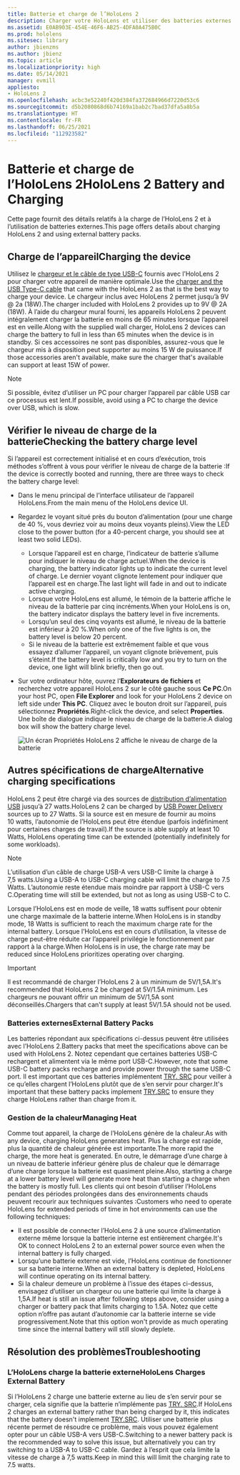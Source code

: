 ```yaml
---
title: Batterie et charge de l’HoloLens 2
description: Charger votre HoloLens et utiliser des batteries externes
ms.assetid: E0AB903E-454E-46F6-AB25-4DFA0A475B0C
ms.prod: hololens
ms.sitesec: library
author: jbienzms
ms.author: jbienz
ms.topic: article
ms.localizationpriority: high
ms.date: 05/14/2021
manager: evmill
appliesto:
- HoloLens 2
ms.openlocfilehash: acbc3e52240f420d384fa372684966d7220d53c6
ms.sourcegitcommit: d5b2080868d6b74169a1bab2c7bad37dfa5a8b5a
ms.translationtype: HT
ms.contentlocale: fr-FR
ms.lasthandoff: 06/25/2021
ms.locfileid: "112923582"
---
```

# <a name="hololens-2-battery-and-charging"></a><span data-ttu-id="5fa96-103">Batterie et charge de l’HoloLens 2</span><span class="sxs-lookup"><span data-stu-id="5fa96-103">HoloLens 2 Battery and Charging</span></span>

<span data-ttu-id="5fa96-104">Cette page fournit des détails relatifs à la charge de l’HoloLens 2 et à l’utilisation de batteries externes.</span><span class="sxs-lookup"><span data-stu-id="5fa96-104">This page offers details about charging HoloLens 2 and using external battery packs.</span></span>

## <a name="charging-the-device"></a><span data-ttu-id="5fa96-105">Charge de l’appareil</span><span class="sxs-lookup"><span data-stu-id="5fa96-105">Charging the device</span></span>

<span data-ttu-id="5fa96-106">Utilisez le [chargeur et le câble de type USB-C](https://www.microsoft.com/en-us/p/microsoft-hololens-2-usb-c-charger-cable/8vj21f2z8pk5?rtc=1) fournis avec l’HoloLens 2 pour charger votre appareil de manière optimale.</span><span class="sxs-lookup"><span data-stu-id="5fa96-106">Use the [charger and the USB Type-C cable](https://www.microsoft.com/en-us/p/microsoft-hololens-2-usb-c-charger-cable/8vj21f2z8pk5?rtc=1) that came with the HoloLens 2 as that is the best way to charge your device.</span></span> <span data-ttu-id="5fa96-107">Le chargeur inclus avec HoloLens 2 permet jusqu’à 9V @ 2a (18W).</span><span class="sxs-lookup"><span data-stu-id="5fa96-107">The charger included with HoloLens 2 provides up to 9V @ 2A (18W).</span></span> <span data-ttu-id="5fa96-108">À l’aide du chargeur mural fourni, les appareils HoloLens 2 peuvent intégralement charger la batterie en moins de 65 minutes lorsque l’appareil est en veille.</span><span class="sxs-lookup"><span data-stu-id="5fa96-108">Along with the supplied wall charger, HoloLens 2 devices can charge the battery to full in less than 65 minutes when the device is in standby.</span></span> <span data-ttu-id="5fa96-109">Si ces accessoires ne sont pas disponibles, assurez-vous que le chargeur mis à disposition peut supporter au moins 15 W de puissance.</span><span class="sxs-lookup"><span data-stu-id="5fa96-109">If those accessories aren't available, make sure the charger that's available can support at least 15W of power.</span></span>

> [!NOTE]
> <span data-ttu-id="5fa96-110">Si possible, évitez d’utiliser un PC pour charger l’appareil par câble USB car ce processus est lent.</span><span class="sxs-lookup"><span data-stu-id="5fa96-110">If possible, avoid using a PC to charge the device over USB, which is slow.</span></span>

## <a name="checking-the-battery-charge-level"></a><span data-ttu-id="5fa96-111">Vérifier le niveau de charge de la batterie</span><span class="sxs-lookup"><span data-stu-id="5fa96-111">Checking the battery charge level</span></span>
<span data-ttu-id="5fa96-112">Si l’appareil est correctement initialisé et en cours d’exécution, trois méthodes s’offrent à vous pour vérifier le niveau de charge de la batterie :</span><span class="sxs-lookup"><span data-stu-id="5fa96-112">If the device is correctly booted and running, there are three ways to check the battery charge level:</span></span>

- <span data-ttu-id="5fa96-113">Dans le menu principal de l’interface utilisateur de l’appareil HoloLens.</span><span class="sxs-lookup"><span data-stu-id="5fa96-113">From the main menu of the HoloLens device UI.</span></span>
- <span data-ttu-id="5fa96-114">Regardez le voyant situé près du bouton d’alimentation (pour une charge de 40 %, vous devriez voir au moins deux voyants pleins).</span><span class="sxs-lookup"><span data-stu-id="5fa96-114">View the LED close to the power button (for a 40-percent charge, you should see at least two solid LEDs).</span></span>
    - <span data-ttu-id="5fa96-115">Lorsque l’appareil est en charge, l’indicateur de batterie s’allume pour indiquer le niveau de charge actuel.</span><span class="sxs-lookup"><span data-stu-id="5fa96-115">When the device is charging, the battery indicator lights up to indicate the current level of charge.</span></span>  <span data-ttu-id="5fa96-116">Le dernier voyant clignote lentement pour indiquer que l’appareil est en charge.</span><span class="sxs-lookup"><span data-stu-id="5fa96-116">The last light will fade in and out to indicate active charging.</span></span>
    - <span data-ttu-id="5fa96-117">Lorsque votre HoloLens est allumé, le témoin de la batterie affiche le niveau de la batterie par cinq incréments.</span><span class="sxs-lookup"><span data-stu-id="5fa96-117">When your HoloLens is on, the battery indicator displays the battery level in five increments.</span></span>
    - <span data-ttu-id="5fa96-118">Lorsqu’un seul des cinq voyants est allumé, le niveau de la batterie est inférieur à 20 %.</span><span class="sxs-lookup"><span data-stu-id="5fa96-118">When only one of the five lights is on, the battery level is below 20 percent.</span></span>
    - <span data-ttu-id="5fa96-119">Si le niveau de la batterie est extrêmement faible et que vous essayez d’allumer l’appareil, un voyant clignote brièvement, puis s’éteint.</span><span class="sxs-lookup"><span data-stu-id="5fa96-119">If the battery level is critically low and you try to turn on the device, one light will blink briefly, then go out.</span></span>
- <span data-ttu-id="5fa96-120">Sur votre ordinateur hôte, ouvrez l’**Explorateurs de fichiers** et recherchez votre appareil HoloLens 2 sur le côté gauche sous **Ce PC**.</span><span class="sxs-lookup"><span data-stu-id="5fa96-120">On your host PC, open **File Explorer** and look for your HoloLens 2 device on left side under **This PC**.</span></span> <span data-ttu-id="5fa96-121">Cliquez avec le bouton droit sur l’appareil, puis sélectionnez **Propriétés**.</span><span class="sxs-lookup"><span data-stu-id="5fa96-121">Right-click the device, and select **Properties**.</span></span> <span data-ttu-id="5fa96-122">Une boîte de dialogue indique le niveau de charge de la batterie.</span><span class="sxs-lookup"><span data-stu-id="5fa96-122">A dialog box will show the battery charge level.</span></span>

   ![Un écran Propriétés HoloLens 2 affiche le niveau de charge de la batterie](images/ResetRecovery2.png)

## <a name="alternative-charging-specifications"></a><span data-ttu-id="5fa96-124">Autres spécifications de charge</span><span class="sxs-lookup"><span data-stu-id="5fa96-124">Alternative charging specifications</span></span>

<span data-ttu-id="5fa96-125">HoloLens 2 peut être chargé via des sources de [distribution d’alimentation USB](https://www.usb.org/usb-charger-pd) jusqu’à 27 watts.</span><span class="sxs-lookup"><span data-stu-id="5fa96-125">HoloLens 2 can be charged by [USB Power Delivery](https://www.usb.org/usb-charger-pd) sources up to 27 Watts.</span></span> <span data-ttu-id="5fa96-126">Si la source est en mesure de fournir au moins 10 watts, l’autonomie de l’HoloLens peut être étendue (parfois indéfiniment pour certaines charges de travail).</span><span class="sxs-lookup"><span data-stu-id="5fa96-126">If the source is able supply at least 10 Watts, HoloLens operating time can be extended (potentially indefinitely for some workloads).</span></span> 

> [!NOTE]
> <span data-ttu-id="5fa96-127">L’utilisation d’un câble de charge USB-A vers USB-C limite la charge à 7,5 watts.</span><span class="sxs-lookup"><span data-stu-id="5fa96-127">Using a USB-A to USB-C charging cable will limit the charge to 7.5 Watts.</span></span> <span data-ttu-id="5fa96-128">L’autonomie reste étendue mais moindre par rapport à USB-C vers C.</span><span class="sxs-lookup"><span data-stu-id="5fa96-128">Operating time will still be extended, but not as long as using USB-C to C.</span></span>

<span data-ttu-id="5fa96-129">Lorsque l’HoloLens est en mode de veille, 18 watts suffisent pour obtenir une charge maximale de la batterie interne.</span><span class="sxs-lookup"><span data-stu-id="5fa96-129">When HoloLens is in standby mode, 18 Watts is sufficient to reach the maximum charge rate for the internal battery.</span></span> <span data-ttu-id="5fa96-130">Lorsque l’HoloLens est en cours d’utilisation, la vitesse de charge peut-être réduite car l’appareil privilégie le fonctionnement par rapport à la charge.</span><span class="sxs-lookup"><span data-stu-id="5fa96-130">When HoloLens is in use, the charge rate may be reduced since HoloLens prioritizes operating over charging.</span></span>

> [!IMPORTANT]
> <span data-ttu-id="5fa96-131">Il est recommandé de charger l’HoloLens 2 à un minimum de 5V/1,5A.</span><span class="sxs-lookup"><span data-stu-id="5fa96-131">It's recommended that HoloLens 2 be charged at 5V/1.5A minimum.</span></span> <span data-ttu-id="5fa96-132">Les chargeurs ne pouvant offrir un minimum de 5V/1,5A sont déconseillés.</span><span class="sxs-lookup"><span data-stu-id="5fa96-132">Chargers that can't supply at least 5V/1.5A should not be used.</span></span> 

### <a name="external-battery-packs"></a><span data-ttu-id="5fa96-133">Batteries externes</span><span class="sxs-lookup"><span data-stu-id="5fa96-133">External Battery Packs</span></span>

<span data-ttu-id="5fa96-134">Les batteries répondant aux spécifications ci-dessus peuvent être utilisées avec l’HoloLens 2.</span><span class="sxs-lookup"><span data-stu-id="5fa96-134">Battery packs that meet the specifications above can be used with HoloLens 2.</span></span> <span data-ttu-id="5fa96-135">Notez cependant que certaines batteries USB-C rechargent et alimentent via le même port USB-C.</span><span class="sxs-lookup"><span data-stu-id="5fa96-135">However, note that some USB-C battery packs recharge and provide power through the same USB-C port.</span></span> <span data-ttu-id="5fa96-136">Il est important que ces batteries implémentent [TRY. SRC](https://usb.org/document-library/usb-type-cr-cable-and-connector-specification-revision-20) pour veiller à ce qu’elles chargent l’HoloLens plutôt que de s’en servir pour charger.</span><span class="sxs-lookup"><span data-stu-id="5fa96-136">It's important that these battery packs implement [TRY.SRC](https://usb.org/document-library/usb-type-cr-cable-and-connector-specification-revision-20) to ensure they charge HoloLens rather than charge from it.</span></span> 

### <a name="managing-heat"></a><span data-ttu-id="5fa96-137">Gestion de la chaleur</span><span class="sxs-lookup"><span data-stu-id="5fa96-137">Managing Heat</span></span>

<span data-ttu-id="5fa96-138">Comme tout appareil, la charge de l’HoloLens génère de la chaleur.</span><span class="sxs-lookup"><span data-stu-id="5fa96-138">As with any device, charging HoloLens generates heat.</span></span> <span data-ttu-id="5fa96-139">Plus la charge est rapide, plus la quantité de chaleur générée est importante.</span><span class="sxs-lookup"><span data-stu-id="5fa96-139">The more rapid the charge, the more heat is generated.</span></span> <span data-ttu-id="5fa96-140">En outre, le démarrage d’une charge à un niveau de batterie inférieur génère plus de chaleur que le démarrage d’une charge lorsque la batterie est quasiment pleine.</span><span class="sxs-lookup"><span data-stu-id="5fa96-140">Also, starting a charge at a lower battery level will generate more heat than starting a charge when the battery is mostly full.</span></span> <span data-ttu-id="5fa96-141">Les clients qui ont besoin d’utiliser l’HoloLens pendant des périodes prolongées dans des environnements chauds peuvent recourir aux techniques suivantes :</span><span class="sxs-lookup"><span data-stu-id="5fa96-141">Customers who need to operate HoloLens for extended periods of time in hot environments can use the following techniques:</span></span>

- <span data-ttu-id="5fa96-142">Il est possible de connecter l’HoloLens 2 à une source d’alimentation externe même lorsque la batterie interne est entièrement chargée.</span><span class="sxs-lookup"><span data-stu-id="5fa96-142">It's OK to connect HoloLens 2 to an external power source even when the internal battery is fully charged.</span></span>
- <span data-ttu-id="5fa96-143">Lorsqu’une batterie externe est vide, l’HoloLens continue de fonctionner sur sa batterie interne.</span><span class="sxs-lookup"><span data-stu-id="5fa96-143">When an external battery is depleted, HoloLens will continue operating on its internal battery.</span></span>    
- <span data-ttu-id="5fa96-144">Si la chaleur demeure un problème à l’issue des étapes ci-dessus, envisagez d’utiliser un chargeur ou une batterie qui limite la charge à 1,5A.</span><span class="sxs-lookup"><span data-stu-id="5fa96-144">If heat is still an issue after following steps above, consider using a charger or battery pack that limits charging to 1.5A.</span></span> <span data-ttu-id="5fa96-145">Notez que cette option n’offre pas autant d’autonomie car la batterie interne se vide progressivement.</span><span class="sxs-lookup"><span data-stu-id="5fa96-145">Note that this option won't provide as much operating time since the internal battery will still slowly deplete.</span></span>

## <a name="troubleshooting"></a><span data-ttu-id="5fa96-146">Résolution des problèmes</span><span class="sxs-lookup"><span data-stu-id="5fa96-146">Troubleshooting</span></span>


### <a name="hololens-charges-external-battery"></a><span data-ttu-id="5fa96-147">L’HoloLens charge la batterie externe</span><span class="sxs-lookup"><span data-stu-id="5fa96-147">HoloLens Charges External Battery</span></span>
<span data-ttu-id="5fa96-148">Si l’HoloLens 2 charge une batterie externe au lieu de s’en servir pour se charger, cela signifie que la batterie n’implémente pas [TRY. SRC](https://usb.org/document-library/usb-type-cr-cable-and-connector-specification-revision-20).</span><span class="sxs-lookup"><span data-stu-id="5fa96-148">If HoloLens 2 charges an external battery rather than being charged by it, this indicates that the battery doesn't implement [TRY.SRC](https://usb.org/document-library/usb-type-cr-cable-and-connector-specification-revision-20).</span></span> <span data-ttu-id="5fa96-149">Utiliser une batterie plus récente permet de résoudre ce problème, mais vous pouvez également opter pour un câble USB-A vers USB-C.</span><span class="sxs-lookup"><span data-stu-id="5fa96-149">Switching to a newer battery pack is the recommended way to solve this issue, but alternatively you can try switching to a USB-A to USB-C cable.</span></span> <span data-ttu-id="5fa96-150">Gardez à l’esprit que cela limite la vitesse de charge à 7,5 watts.</span><span class="sxs-lookup"><span data-stu-id="5fa96-150">Keep in mind this will limit the charging rate to 7.5 watts.</span></span>
